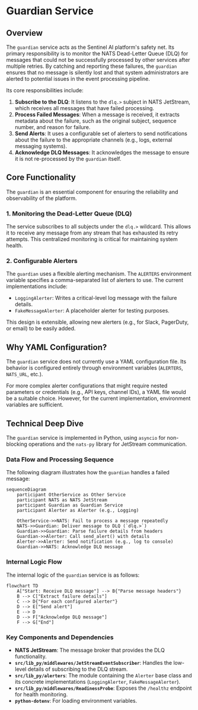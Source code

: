# Guardian Service

## Overview

The `guardian` service acts as the Sentinel AI platform's safety net. Its primary responsibility is to monitor the NATS Dead-Letter Queue (DLQ) for messages that could not be successfully processed by other services after multiple retries. By catching and reporting these failures, the `guardian` ensures that no message is silently lost and that system administrators are alerted to potential issues in the event processing pipeline.

Its core responsibilities include:
1.  **Subscribe to the DLQ**: It listens to the `dlq.>` subject in NATS JetStream, which receives all messages that have failed processing.
2.  **Process Failed Messages**: When a message is received, it extracts metadata about the failure, such as the original subject, sequence number, and reason for failure.
3.  **Send Alerts**: It uses a configurable set of alerters to send notifications about the failure to the appropriate channels (e.g., logs, external messaging systems).
4.  **Acknowledge DLQ Messages**: It acknowledges the message to ensure it is not re-processed by the `guardian` itself.

## Core Functionality

The `guardian` is an essential component for ensuring the reliability and observability of the platform.

### 1. Monitoring the Dead-Letter Queue (DLQ)

The service subscribes to all subjects under the `dlq.>` wildcard. This allows it to receive any message from any stream that has exhausted its retry attempts. This centralized monitoring is critical for maintaining system health.

### 2. Configurable Alerters

The `guardian` uses a flexible alerting mechanism. The `ALERTERS` environment variable specifies a comma-separated list of alerters to use. The current implementations include:
*   `LoggingAlerter`: Writes a critical-level log message with the failure details.
*   `FakeMessageAlerter`: A placeholder alerter for testing purposes.

This design is extensible, allowing new alerters (e.g., for Slack, PagerDuty, or email) to be easily added.

## Why YAML Configuration?

The `guardian` service does not currently use a YAML configuration file. Its behavior is configured entirely through environment variables (`ALERTERS`, `NATS_URL`, etc.).

For more complex alerter configurations that might require nested parameters or credentials (e.g., API keys, channel IDs), a YAML file would be a suitable choice. However, for the current implementation, environment variables are sufficient.

## Technical Deep Dive

The `guardian` service is implemented in Python, using `asyncio` for non-blocking operations and the `nats-py` library for JetStream communication.

### Data Flow and Processing Sequence

The following diagram illustrates how the `guardian` handles a failed message:

```mermaid
sequenceDiagram
    participant OtherService as Other Service
    participant NATS as NATS JetStream
    participant Guardian as Guardian Service
    participant Alerter as Alerter (e.g., Logging)

    OtherService->>NATS: Fail to process a message repeatedly
    NATS->>Guardian: Deliver message to DLQ (`dlq.>`)
    Guardian->>Guardian: Parse failure details from headers
    Guardian->>Alerter: Call send_alert() with details
    Alerter->>Alerter: Send notification (e.g., log to console)
    Guardian->>NATS: Acknowledge DLQ message
```

### Internal Logic Flow

The internal logic of the `guardian` service is as follows:

```mermaid
flowchart TD
    A["Start: Receive DLQ message"] --> B{"Parse message headers"}
    B --> C["Extract failure details"]
    C --> D{"For each configured alerter"}
    D --> E["Send alert"]
    E --> D
    D --> F["Acknowledge DLQ message"]
    F --> G["End"]
```

### Key Components and Dependencies

*   **NATS JetStream**: The message broker that provides the DLQ functionality.
*   **`src/lib_py/middlewares/JetStreamEventSubscriber`**: Handles the low-level details of subscribing to the DLQ stream.
*   **`src/lib_py/alerters`**: The module containing the `Alerter` base class and its concrete implementations (`LoggingAlerter`, `FakeMessageAlerter`).
*   **`src/lib_py/middlewares/ReadinessProbe`**: Exposes the `/healthz` endpoint for health monitoring.
*   **`python-dotenv`**: For loading environment variables.
